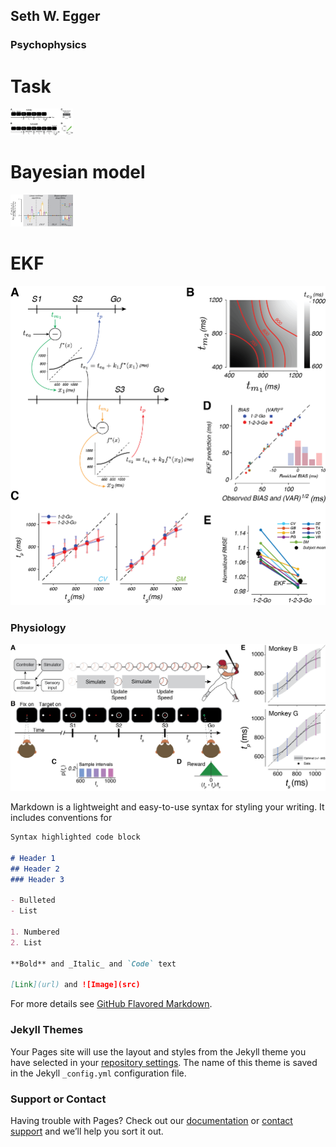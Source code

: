 ## Seth W. Egger


### Psychophysics
# Task
<img src="images/Psychophysics/Figure1.png" alt="1-2-Go & 1-2-3-Go" style="width: 100px;"/>

# Bayesian model
<img src="images/Psychophysics/Figure2.png" alt="1-2-Go & 1-2-3-Go" style="width: 100px;"/>

# EKF
![EKF](images/Psychophysics/Figure6.png)

### Physiology
![Task](images/Physiology/Figure1.png)

Markdown is a lightweight and easy-to-use syntax for styling your writing. It includes conventions for

```markdown
Syntax highlighted code block

# Header 1
## Header 2
### Header 3

- Bulleted
- List

1. Numbered
2. List

**Bold** and _Italic_ and `Code` text

[Link](url) and ![Image](src)
```

For more details see [GitHub Flavored Markdown](https://guides.github.com/features/mastering-markdown/).

### Jekyll Themes

Your Pages site will use the layout and styles from the Jekyll theme you have selected in your [repository settings](https://github.com/swegger/swegger.github.io/settings). The name of this theme is saved in the Jekyll `_config.yml` configuration file.

### Support or Contact

Having trouble with Pages? Check out our [documentation](https://help.github.com/categories/github-pages-basics/) or [contact support](https://github.com/contact) and we’ll help you sort it out.

